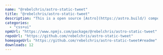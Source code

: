 ```yaml
---
name: "@rebelchris/astro-static-tweet"
title: "@rebelchris/astro-static-tweet"
description: "This is a open source [Astro](https://astro.build/) component. Astro is a open-source Static Site Generator... But it comes with a bring your own framework approach as well as the option to use components but output fully static websites."
categories:
  - "css+ui"
npmUrl: "https://www.npmjs.com/package/@rebelchris/astro-static-tweet"
repoUrl: "https://github.com/rebelchris/astro-static-tweet"
homepageUrl: "https://github.com/rebelchris/astro-static-tweet#readme"
downloads: 12
---
```

